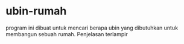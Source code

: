 # ubin-rumah
program ini dibuat untuk mencari berapa ubin yang dibutuhkan untuk membangun sebuah rumah. Penjelasan terlampir
